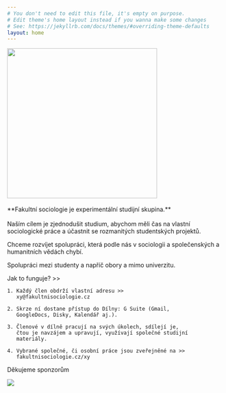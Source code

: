 ```yaml
---
# You don't need to edit this file, it's empty on purpose.
# Edit theme's home layout instead if you wanna make some changes
# See: https://jekyllrb.com/docs/themes/#overriding-theme-defaults
layout: home
---
```


<img src="http://fakultnisociologie.cz/assets/title.png" width="350">
<br/>
<br/>
**Fakultní sociologie je experimentální studijní skupina.** <br/>
 <br/>
Naším cílem je zjednodušit studium, abychom měli čas na vlastní sociologické práce a účastnit se rozmanitých studentských projektů.
 
Chceme rozvíjet spolupráci, která podle nás v sociologii a společenských a humanitních vědách chybí.
 
Spolupráci mezi studenty a napříč obory a mimo univerzitu.
 
Jak to funguje? >>

```
1. Každý člen obdrží vlastní adresu >>
   xy@fakultnisociologie.cz
   
2. Skrze ní dostane přístup do Dílny: G Suite (Gmail,
   GoogleDocs, Disky, Kalendář aj.).
 
3. Členové v dílně pracují na svých úkolech, sdílejí je,
   čtou je navzájem a upravují, využívají společné studijní
   materiály.
 
4. Vybrané společné, či osobní práce jsou zveřejněné na >>
   fakultnisociologie.cz/xy
```


Děkujeme sponzorům 

<img src="http://fakultnisociologie.cz/assets/leda.gif">
